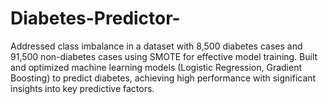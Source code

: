 # Diabetes-Predictor-
Addressed class imbalance in a dataset with 8,500 diabetes cases and 91,500 non-diabetes cases using   SMOTE for effective model training. Built and optimized machine learning models (Logistic Regression, Gradient Boosting) to predict diabetes, achieving high performance with significant insights into key predictive factors.
